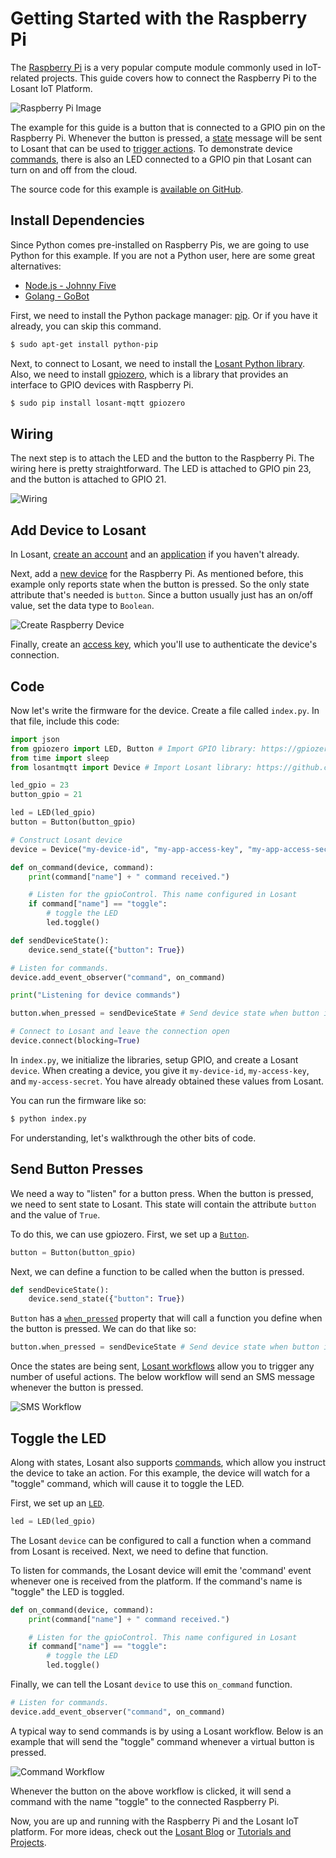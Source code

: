 # Getting Started with the Raspberry Pi

The <a href="https://www.raspberrypi.org/" target="\_blank">Raspberry Pi</a> is a very popular compute module commonly used in IoT-related projects. This guide covers how to connect the Raspberry Pi to the Losant IoT Platform.

![Raspberry Pi Image](/images/getting-started/boards/raspberry-pi.jpg "Raspberry Pi Image")

The example for this guide is a button that is connected to a GPIO pin on the Raspberry Pi. Whenever the button is pressed, a [state](/devices/state/) message will be sent to Losant that can be used to [trigger actions](/workflows/overview/). To demonstrate device [commands](/devices/commands/), there is also an LED connected to a GPIO pin that Losant can turn on and off from the cloud.

The source code for this example is <a href="https://github.com/Losant/example-raspberry-pi-python" target="\_blank">available on GitHub</a>.

## Install Dependencies

Since Python comes pre-installed on Raspberry Pis, we are going to use Python for this example. If you are not a Python user, here are some great alternatives:  

* <a href="http://johnny-five.io/" target="\_blank">Node.js - Johnny Five</a>  
* <a href="https://gobot.io/" target="\_blank">Golang - GoBot</a>

First, we need to install the Python package manager: [pip](https://pip.pypa.io/en/stable/). Or if you have it already, you can skip this command.

```sh
$ sudo apt-get install python-pip
```

Next, to connect to Losant, we need to install the [Losant Python library](https://github.com/Losant/losant-mqtt-python). Also, we need to install [gpiozero](http://gpiozero.readthedocs.io/en/stable/installing.html), which is a library that provides an interface to GPIO devices with Raspberry Pi.

```sh
$ sudo pip install losant-mqtt gpiozero
```

## Wiring

The next step is to attach the LED and the button to the Raspberry Pi. The wiring here is pretty straightforward. The LED is attached to GPIO pin 23, and the button is attached to GPIO 21.

![Wiring](/images/getting-started/boards/raspberry-wiring.jpg "Wiring")

## Add Device to Losant

In Losant, <a href="https://accounts.losant.com/create-account" target="\_blank">create an account</a> and an [application](/applications/overview/) if you haven't already.

Next, add a [new device](/devices/overview/) for the Raspberry Pi. As mentioned before, this example only reports state when the button is pressed. So the only state attribute that's needed is `button`. Since a button usually just has an on/off value, set the data type to `Boolean`.

![Create Raspberry Device](/images/getting-started/boards/create-raspberry-pi-device.png "Create Raspberry Device")

Finally, create an [access key](/applications/access-keys/), which you'll use to authenticate the device's connection.

## Code

Now let's write the firmware for the device. Create a file called `index.py`. In that file, include this code:

```python
import json
from gpiozero import LED, Button # Import GPIO library: https://gpiozero.readthedocs.io/en/stable/
from time import sleep
from losantmqtt import Device # Import Losant library: https://github.com/Losant/losant-mqtt-python

led_gpio = 23
button_gpio = 21

led = LED(led_gpio)
button = Button(button_gpio)

# Construct Losant device
device = Device("my-device-id", "my-app-access-key", "my-app-access-secret")

def on_command(device, command):
    print(command["name"] + " command received.")

    # Listen for the gpioControl. This name configured in Losant
    if command["name"] == "toggle":
        # toggle the LED
        led.toggle()

def sendDeviceState():
    device.send_state({"button": True})

# Listen for commands.
device.add_event_observer("command", on_command)

print("Listening for device commands")

button.when_pressed = sendDeviceState # Send device state when button is pressed

# Connect to Losant and leave the connection open
device.connect(blocking=True)
```

In `index.py`, we initialize the libraries, setup GPIO, and create a Losant `device`. When creating a device, you give it `my-device-id`, `my-access-key`, and `my-access-secret`. You have already obtained these values from Losant.

You can run the firmware like so:

```sh
$ python index.py
```

For understanding, let's walkthrough the other bits of code.

## Send Button Presses

We need a way to "listen" for a button press. When the button is pressed, we need to sent state to Losant. This state will contain the attribute `button` and the value of `True`.

To do this, we can use gpiozero. First, we set up a [`Button`](http://gpiozero.readthedocs.io/en/stable/api_input.html#button).

```python
button = Button(button_gpio)
```

Next, we can define a function to be called when the button is pressed.

```python
def sendDeviceState():
    device.send_state({"button": True})
```

`Button` has a [`when_pressed`](http://gpiozero.readthedocs.io/en/stable/api_input.html#gpiozero.Button.wait_for_press) property that will call a function you define when the button is pressed. We can do that like so:

```python
button.when_pressed = sendDeviceState # Send device state when button is pressed
```

Once the states are being sent, [Losant workflows](/workflows/overview/) allow you to trigger any number of useful actions. The below workflow will send an SMS message whenever the button is pressed.

![SMS Workflow](/images/getting-started/boards/raspberry-sms-workflow.png "SMS Workflow")

## Toggle the LED

Along with states, Losant also supports [commands](/devices/commands/), which allow you instruct the device to take an action. For this example, the device will watch for a "toggle" command, which will cause it to toggle the LED.

First, we set up an [`LED`](http://gpiozero.readthedocs.io/en/stable/api_output.html#led).

```python
led = LED(led_gpio)
```

The Losant `device` can be configured to call a function when a command from Losant is received. Next, we need to define that function.

To listen for commands, the Losant device will emit the 'command' event whenever one is received from the platform. If the command's name is "toggle" the LED is toggled.

```python
def on_command(device, command):
    print(command["name"] + " command received.")

    # Listen for the gpioControl. This name configured in Losant
    if command["name"] == "toggle":
        # toggle the LED
        led.toggle()
```

Finally, we can tell the Losant `device` to use this `on_command` function.

```python
# Listen for commands.
device.add_event_observer("command", on_command)
```

A typical way to send commands is by using a Losant workflow. Below is an example that will send the "toggle" command whenever a virtual button is pressed.

![Command Workflow](/images/getting-started/boards/raspberry-commands.png "Command Workflow")

Whenever the button on the above workflow is clicked, it will send a command with the name "toggle" to the connected Raspberry Pi.

Now, you are up and running with the Raspberry Pi and the Losant IoT platform. For more ideas, check out the [Losant Blog](https://www.losant.com/blog) or [Tutorials and Projects](/getting-started/tutorials/).